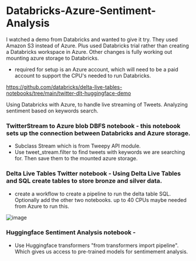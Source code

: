# Databricks-Azure-Sentiment-Analysis

I watched a demo from Databricks and wanted to give it try. They used Amazon S3 instead of Azure. Plus used Databricks trial rather than creating a Databricks workspace in Azure. Other changes is fully working out mounting azure storage to Databricks. 
- required for setup is an Azure account, which will need to be a paid account to support the CPU's needed to run Databricks.

https://github.com/databricks/delta-live-tables-notebooks/tree/main/twitter-dlt-huggingface-demo

Using Databricks with Azure, to handle live streaming of Tweets. Analyzing sentiment based on keywords search.

### TwitterStream to Azure blob DBFS notebook - this notebook sets up the connection between Databricks and Azure storage. 
  - Subclass Stream which is from Tweepy API module. 
  - Use tweet_stream.filter to find tweets with keywords we are searching for. Then save them to the mounted azure storage.
### Delta Live Tables Twitter notebook - Using Delta Live Tables and SQL create tables to store bronze and silver data.
  - create a workflow to create a pipeline to run the delta table SQL. Optionally add the other two notebooks. up to 40 CPUs maybe needed from Azure to run this.

![image](https://user-images.githubusercontent.com/12418101/228108177-0bffd4bf-ea4e-4416-bdce-96d5581be784.png)


### Huggingface Sentiment Analysis notebook -  
  - Use Huggingface transformers "from transformers import pipeline". Which gives us access to pre-trained models for sentimement analysis.


